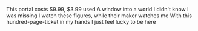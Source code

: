 ---
---
This portal costs $9.99, $3.99 used
A window into a world I didn't know I was missing
I watch these figures, while their maker watches me
With this hundred-page-ticket in my hands
I just feel lucky to be here

